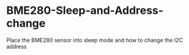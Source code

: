 # BME280-Sleep-and-Address-change
Place the BME280 sensor into sleep mode and how to change the I2C address
